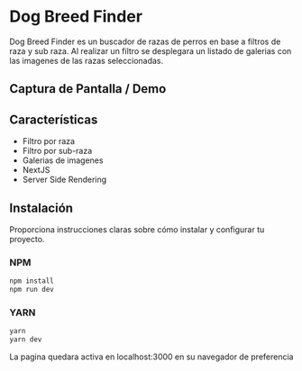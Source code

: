 # Dog Breed Finder

Dog Breed Finder es un buscador de razas de perros en base a filtros de raza y sub raza. 
Al realizar un filtro se desplegara un listado de galerias con las imagenes de las razas seleccionadas.

## Captura de Pantalla / Demo


## Características


- Filtro por raza
- Filtro por sub-raza
- Galerias de imagenes
- NextJS
- Server Side Rendering

## Instalación

Proporciona instrucciones claras sobre cómo instalar y configurar tu proyecto.
### NPM
```bash
npm install
npm run dev
```
### YARN

```bash
yarn
yarn dev
```

La pagina quedara activa en localhost:3000 en su navegador de preferencia